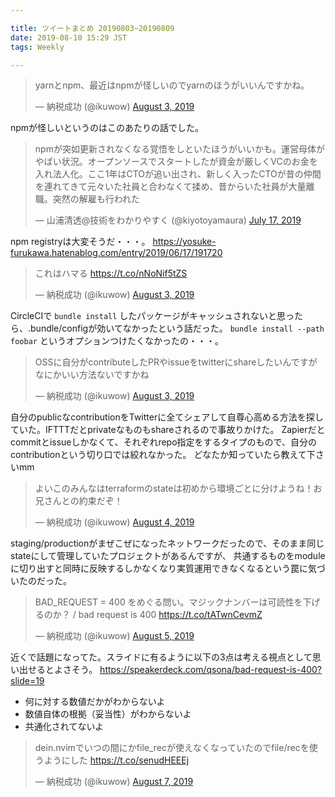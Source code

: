 ```yaml
---

title: ツイートまとめ 20190803~20190809
date: 2019-08-10 15:29 JST
tags: Weekly

---
```


<blockquote class="twitter-tweet"><p lang="ja" dir="ltr">yarnとnpm、最近はnpmが怪しいのでyarnのほうがいいんですかね。</p>&mdash; 納税成功 (@ikuwow) <a href="https://twitter.com/ikuwow/status/1157467503192182784?ref_src=twsrc%5Etfw">August 3, 2019</a></blockquote> <script async src="https://platform.twitter.com/widgets.js" charset="utf-8"></script>

npmが怪しいというのはこのあたりの話でした。

<blockquote class="twitter-tweet"><p lang="ja" dir="ltr">npmが突如更新されなくなる覚悟をしといたほうがいいかも。運営母体がやばい状況。オープンソースでスタートしたが資金が厳しくVCのお金を入れ法人化。ここ1年はCTOが追い出され、新しく入ったCTOが昔の仲間を連れてきて元々いた社員と合わなくて揉め、昔からいた社員が大量離職。突然の解雇も行われた</p>&mdash; 山浦清透@技術をわかりやすく (@kiyotoyamaura) <a href="https://twitter.com/kiyotoyamaura/status/1151297024177901569?ref_src=twsrc%5Etfw">July 17, 2019</a></blockquote> <script async src="https://platform.twitter.com/widgets.js" charset="utf-8"></script>

npm registryは大変そうだ・・・。
https://yosuke-furukawa.hatenablog.com/entry/2019/06/17/191720

<blockquote class="twitter-tweet"><p lang="ja" dir="ltr">これはハマる <a href="https://t.co/nNoNif5tZS">https://t.co/nNoNif5tZS</a></p>&mdash; 納税成功 (@ikuwow) <a href="https://twitter.com/ikuwow/status/1157479638295183360?ref_src=twsrc%5Etfw">August 3, 2019</a></blockquote> <script async src="https://platform.twitter.com/widgets.js" charset="utf-8"></script>

CircleCIで `bundle install` したパッケージがキャッシュされないと思ったら、.bundle/configが効いてなかったという話だった。
`bundle install --path foobar` というオプションつけたくなかったの・・・。

<blockquote class="twitter-tweet"><p lang="ja" dir="ltr">OSSに自分がcontributeしたPRやissueをtwitterにshareしたいんですがなにかいい方法ないですかね</p>&mdash; 納税成功 (@ikuwow) <a href="https://twitter.com/ikuwow/status/1157506754009108481?ref_src=twsrc%5Etfw">August 3, 2019</a></blockquote> <script async src="https://platform.twitter.com/widgets.js" charset="utf-8"></script>

自分のpublicなcontributionをTwitterに全てシェアして自尊心高める方法を探していた。IFTTTだとprivateなものもshareされるので事故りかけた。
Zapierだとcommitとissueしかなくて、それぞれrepo指定をするタイプのもので、自分のcontributionという切り口では絞れなかった。
どなたか知っていたら教えて下さいmm

<blockquote class="twitter-tweet"><p lang="ja" dir="ltr">よいこのみんなはterraformのstateは初めから環境ごとに分けようね！お兄さんとの約束だぞ！</p>&mdash; 納税成功 (@ikuwow) <a href="https://twitter.com/ikuwow/status/1157852835591024640?ref_src=twsrc%5Etfw">August 4, 2019</a></blockquote> <script async src="https://platform.twitter.com/widgets.js" charset="utf-8"></script>

staging/productionがまぜこぜになったネットワークだったので、そのまま同じstateにして管理していたプロジェクトがあるんですが、
共通するものをmoduleに切り出すと同時に反映するしかなくなり実質運用できなくなるという罠に気づいたのだった。

<blockquote class="twitter-tweet"><p lang="ja" dir="ltr">BAD_REQUEST = 400 をめぐる問い。マジックナンバーは可読性を下げるのか？ / bad request is 400 <a href="https://t.co/tATwnCevmZ">https://t.co/tATwnCevmZ</a></p>&mdash; 納税成功 (@ikuwow) <a href="https://twitter.com/ikuwow/status/1158329210881994753?ref_src=twsrc%5Etfw">August 5, 2019</a></blockquote> <script async src="https://platform.twitter.com/widgets.js" charset="utf-8"></script>

近くで話題になってた。スライドに有るように以下の3点は考える視点として思い出せるとよさそう。
https://speakerdeck.com/qsona/bad-request-is-400?slide=19

* 何に対する数値だかがわからないよ
* 数値自体の根拠（妥当性）がわからないよ
* 共通化されてないよ

<blockquote class="twitter-tweet"><p lang="ja" dir="ltr">dein.nvimでいつの間にかfile_recが使えなくなっていたのでfile/recを使うようにした <a href="https://t.co/senudHEEEj">https://t.co/senudHEEEj</a></p>&mdash; 納税成功 (@ikuwow) <a href="https://twitter.com/ikuwow/status/1158982807697235968?ref_src=twsrc%5Etfw">August 7, 2019</a></blockquote> <script async src="https://platform.twitter.com/widgets.js" charset="utf-8"></script>
